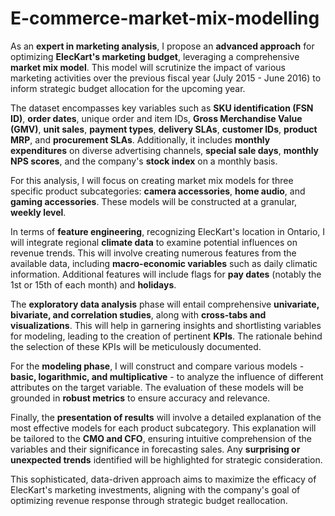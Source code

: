 # E-commerce-market-mix-modelling

As an **expert in marketing analysis**, I propose an **advanced approach** for optimizing **ElecKart's marketing budget**, leveraging a comprehensive **market mix model**. This model will scrutinize the impact of various marketing activities over the previous fiscal year (July 2015 - June 2016) to inform strategic budget allocation for the upcoming year.

The dataset encompasses key variables such as **SKU identification (FSN ID)**, **order dates**, unique order and item IDs, **Gross Merchandise Value (GMV)**, **unit sales**, **payment types**, **delivery SLAs**, **customer IDs**, **product MRP**, and **procurement SLAs**. Additionally, it includes **monthly expenditures** on diverse advertising channels, **special sale days**, **monthly NPS scores**, and the company's **stock index** on a monthly basis.

For this analysis, I will focus on creating market mix models for three specific product subcategories: **camera accessories**, **home audio**, and **gaming accessories**. These models will be constructed at a granular, **weekly level**.

In terms of **feature engineering**, recognizing ElecKart's location in Ontario, I will integrate regional **climate data** to examine potential influences on revenue trends. This will involve creating numerous features from the available data, including **macro-economic variables** such as daily climatic information. Additional features will include flags for **pay dates** (notably the 1st or 15th of each month) and **holidays**.

The **exploratory data analysis** phase will entail comprehensive **univariate, bivariate, and correlation studies**, along with **cross-tabs and visualizations**. This will help in garnering insights and shortlisting variables for modeling, leading to the creation of pertinent **KPIs**. The rationale behind the selection of these KPIs will be meticulously documented.

For the **modeling phase**, I will construct and compare various models - **basic, logarithmic, and multiplicative** - to analyze the influence of different attributes on the target variable. The evaluation of these models will be grounded in **robust metrics** to ensure accuracy and relevance.

Finally, the **presentation of results** will involve a detailed explanation of the most effective models for each product subcategory. This explanation will be tailored to the **CMO and CFO**, ensuring intuitive comprehension of the variables and their significance in forecasting sales. Any **surprising or unexpected trends** identified will be highlighted for strategic consideration.

This sophisticated, data-driven approach aims to maximize the efficacy of ElecKart's marketing investments, aligning with the company's goal of optimizing revenue response through strategic budget reallocation.
